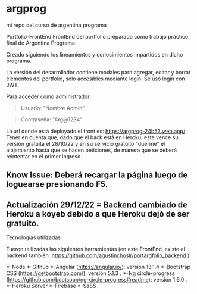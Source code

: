 # argprog
mi repo del curso de argentina programa

Portfolio-FrontEnd
FrontEnd del portfolio preparado como trabajo práctico final de Argentina Programa.

Creado siguiendo los lineamientos y conocimientos impartidos en dicho programa.


La versión del desarrollador contiene modales para agregar, editar y borrar elementos del portfolio, solo accesibles mediante login.
Se usó login con JWT.

Para acceder como administrador:

>Usuario: "Nombre Admin"

>Contraseña: "Arg@1234"

La url donde está deployado el front es: 
https://argprog-24b53.web.app/
Tener en cuenta que, dado que el back está en Heroku, este vence su versión gratuita el 28/10/22 y en su servicio gratuito "duerme" el alojamiento hasta que se hacen peticiones, de manera que se deberá reintentar en el primer ingreso.

Know Issue: Deberá recargar la página luego de loguearse presionando F5.
----------------------------------------------------------
Actualización 29/12/22 = Backend cambiado de Heroku a koyeb debido a que Heroku dejó de ser gratuito.
-----------------------------------------------------------


Tecnologías utilizadas

Fueron utilizadas las siguientes herramientas (en este FrontEnd, existe el backend también: https://github.com/agustinchoslr/portargfolio_backend ):

*-Node
*-Github
*-Angular (https://angular.io/): versión 13.1.4
*-Bootstrap CSS (https://getbootstrap.com/): versión 5.1.3 .
*-Ng circle-progress (https://github.com/bootsoon/ng-circle-progress#readme): versión 1.6.0 .
*-Heroku Server
*-Firebase
*-SaSS
